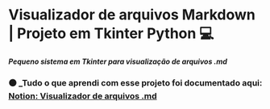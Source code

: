 # Visualizador de arquivos Markdown | Projeto em Tkinter Python 💻

***Pequeno sistema em Tkinter para visualização de arquivos .md***
### ⚫ _Tudo o que aprendi com esse projeto foi documentado aqui: [Notion: Visualizador de arquivos .md](https://tungsten-visor-446.notion.site/Visualizador-de-arquivos-md-2f8a669e46d64913b1d23512d79e7e6b?pvs=4)
